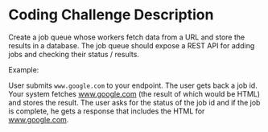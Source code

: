 # Coding Challenge Description

Create a job queue whose workers fetch data from a URL and store the results
in a database.  The job queue should expose a REST API for adding jobs and
checking their status / results.

Example:

User submits `www.google.com` to your endpoint.  The user gets back a job
id. Your system fetches www.google.com (the result of which would be HTML)
and stores the result.  The user asks for the status of the job id and if
the job is complete, he gets a response that includes the HTML for
www.google.com.
